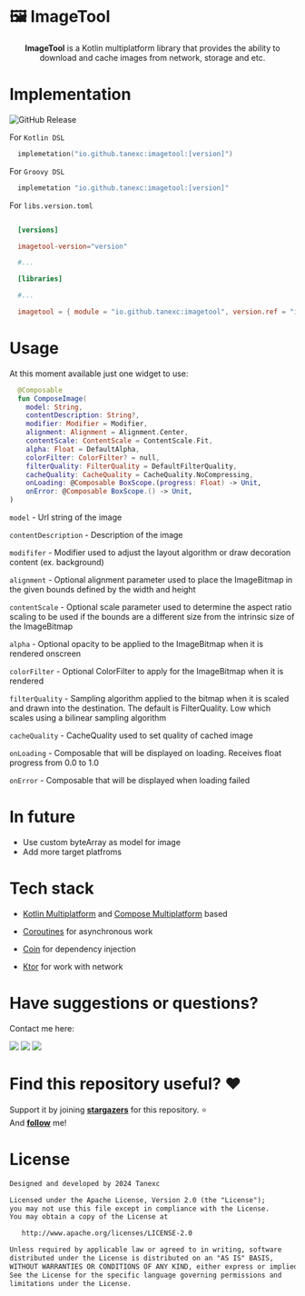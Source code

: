 # 🖼️ ImageTool
<p align="center"> <b>ImageTool</b> is a Kotlin multiplatform library that provides the ability to download and cache images from network, storage and etc.</p>

# Implementation
![GitHub Release](https://img.shields.io/github/v/release/tanexc/imageTool?sort=date&style=flat-square&label=version)



For `Kotlin DSL`
``` Kotlin
  implemetation("io.github.tanexc:imagetool:[version]")
```
For `Groovy DSL`
``` Kotlin
  implemetation "io.github.tanexc:imagetool:[version]"
```

For `libs.version.toml`
``` toml

  [versions]

  imagetool-version="version"

  #...

  [libraries]

  #...

  imagetool = { module = "io.github.tanexc:imagetool", version.ref = "imagetool-version" }

```

# Usage

At this moment available just one widget to use:

``` Kotlin
  @Composable
  fun ComposeImage(
    model: String,                    
    contentDescription: String?,                             
    modifier: Modifier = Modifier,                           
    alignment: Alignment = Alignment.Center,                   
    contentScale: ContentScale = ContentScale.Fit,
    alpha: Float = DefaultAlpha,
    colorFilter: ColorFilter? = null,
    filterQuality: FilterQuality = DefaultFilterQuality,
    cacheQuality: CacheQuality = CacheQuality.NoCompressing,
    onLoading: @Composable BoxScope.(progress: Float) -> Unit,
    onError: @Composable BoxScope.() -> Unit,
)
```

`model` - Url string of the image

`contentDescription` - Description of the image

`modififer` - Modifier used to adjust the layout algorithm or draw decoration content (ex. background)

`alignment` - Optional alignment parameter used to place the ImageBitmap in the given bounds defined by the width and height

`contentScale` - Optional scale parameter used to determine the aspect ratio scaling to be used if the bounds are a different size from the intrinsic size of the ImageBitmap

`alpha` - Optional opacity to be applied to the ImageBitmap when it is rendered onscreen

`colorFilter` - Optional ColorFilter to apply for the ImageBitmap when it is rendered

`filterQuality` - Sampling algorithm applied to the bitmap when it is scaled and drawn into the destination. The default is FilterQuality. Low which scales using a bilinear sampling algorithm

`cacheQuality` - CacheQuality used to set quality of cached image

`onLoading` - Composable that will be displayed on loading. Receives float progress from 0.0 to 1.0

`onError` - Composable that will be displayed when loading failed

# In future
<ul>
  <li>Use custom byteArray as model for image</li>
  <li>Add more target platfroms</li>
</ul>

# Tech stack
- [Kotlin Multiplatform](https://kotlinlang.org/) and [Compose Multiplatform](https://www.jetbrains.com/lp/compose-multiplatform/) based 

- [Coroutines](https://github.com/Kotlin/kotlinx.coroutines) for asynchronous work

- [Coin](https://insert-koin.io/) for dependency injection

- [Ktor](https://github.com/square/retrofit) for work with network

# Have suggestions or questions?
Contact me here:

<a href="https://t.me/tanexc"><img src="https://img.shields.io/static/v1?style=for-the-badge&message=Telegram&color=26A5E4&logo=Telegram&logoColor=FFFFFF&label="/></a> 
<a href="https://wa.me/qr/FR6RE7QOKFS6A1"><img src="https://img.shields.io/badge/Whatsapp-green?logo=whatsapp&logoColor=white&style=for-the-badge"/></a>
<a><img src="https://img.shields.io/badge/VKontakte-lightblue?style=for-the-badge&logo=vk&color=0f93ff&link=https%3A%2F%2Fvk.com%2Ftanexc"/></a>


# Find this repository useful? :heart:
Support it by joining __[stargazers](https://github.com/tanexc/imagetool/stargazers)__ for this repository. :star: <br>
And __[follow](https://github.com/tanexc)__ me!

# License
```xml
Designed and developed by 2024 Tanexc

Licensed under the Apache License, Version 2.0 (the "License");
you may not use this file except in compliance with the License.
You may obtain a copy of the License at

   http://www.apache.org/licenses/LICENSE-2.0

Unless required by applicable law or agreed to in writing, software
distributed under the License is distributed on an "AS IS" BASIS,
WITHOUT WARRANTIES OR CONDITIONS OF ANY KIND, either express or implied.
See the License for the specific language governing permissions and
limitations under the License.
```
